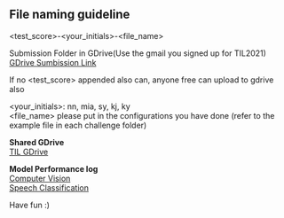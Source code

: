 ## File naming guideline
<test_score>-<your_initials>-<file_name>   
   
Submission Folder in GDrive(Use the gmail you signed up for TIL2021)   
[GDrive Sumbission Link](https://drive.google.com/drive/folders/18MpTXLaOQk2eq9qWtkgmIauVYQX7_mpc?usp=sharing)   
   
If no <test_score> appended also can, anyone free can upload to gdrive also  
      
<your_initials>: nn, mia, sy, kj, ky  
<file_name> please put in the configurations you have done (refer to the example file in each challenge folder)   

**Shared GDrive**  
[TIL GDrive](https://drive.google.com/drive/folders/1lh7JpvIW6p5_IBPkTUi2skldK0pXfXIV?usp=sharing)  

**Model Performance log**   
[Computer Vision](https://docs.google.com/spreadsheets/d/1RFwdKfFchOS2tLKKJBwsv6yaBFvVYT3fbdn_RWPJSK8/edit?usp=sharing)    
[Speech Classification](https://docs.google.com/spreadsheets/d/1V05aFcOSsh-dG8ekbJHoMQiR92tjh9MttXk2WIH6eec/edit?usp=sharing)  

Have fun :)  